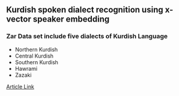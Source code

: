 ## Kurdish spoken dialect recognition using x-vector speaker embedding

### Zar Data set include five dialects of Kurdish Language 
* Northern Kurdish
* Central Kurdish
* Southern Kurdish
* Hawrami
* Zazaki

[Article Link](https://link.springer.com/chapter/10.1007/978-3-030-87802-3_5)
